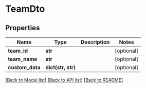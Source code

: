 # TeamDto

## Properties
Name | Type | Description | Notes
------------ | ------------- | ------------- | -------------
**team_id** | **str** |  | [optional] 
**team_name** | **str** |  | [optional] 
**custom_data** | **dict(str, str)** |  | [optional] 

[[Back to Model list]](../README.md#documentation-for-models) [[Back to API list]](../README.md#documentation-for-api-endpoints) [[Back to README]](../README.md)

